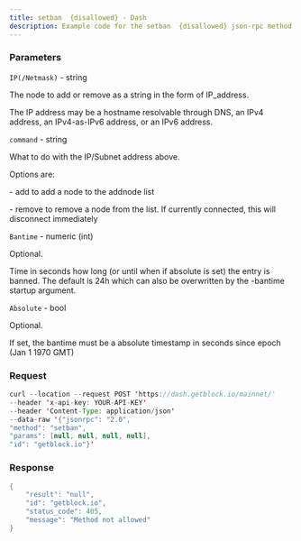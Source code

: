 ```yaml
---
title: setban  {disallowed} - Dash
description: Example code for the setban  {disallowed} json-rpc method. Сomplete guide on how to use setban  {disallowed} json-rpc in GetBlock.io Web3 documentation.
---
```


### Parameters


`IP(/Netmask)` - string

The node to add or remove as a string in the form of IP_address.

The IP address may be a hostname resolvable through DNS, an IPv4
address, an IPv4-as-IPv6 address, or an IPv6 address.

`command` - string

What to do with the IP/Subnet address above.

Options are:

\- add to add a node to the addnode list

\- remove to remove a node from the list. If currently connected, this
will disconnect immediately

`Bantime` - numeric (int)

Optional.

Time in seconds how long (or until when if absolute is set) the entry is
banned. The default is 24h which can also be overwritten by the -bantime
startup argument.

`Absolute` - bool

Optional.

If set, the bantime must be a absolute timestamp in seconds since epoch
(Jan 1 1970 GMT)

### Request

``` java
curl --location --request POST 'https://dash.getblock.io/mainnet/' 
--header 'x-api-key: YOUR-API-KEY' 
--header 'Content-Type: application/json' 
--data-raw '{"jsonrpc": "2.0",
"method": "setban",
"params": [null, null, null, null],
"id": "getblock.io"}'
```

###  Response

``` java
{
    "result": "null",
    "id": "getblock.io",
    "status_code": 405,
    "message": "Method not allowed"
}
```

